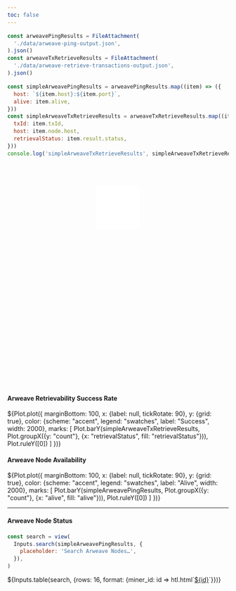 ```yaml
---
toc: false
---
```


```js
const arweavePingResults = FileAttachment(
  './data/arweave-ping-output.json',
).json()
const arweaveTxRetrieveResults = FileAttachment(
  './data/arweave-retrieve-transactions-output.json',
).json()
```

```js
const simpleArweavePingResults = arweavePingResults.map((item) => ({
  host: `${item.host}:${item.port}`,
  alive: item.alive,
}))
const simpleArweaveTxRetrieveResults = arweaveTxRetrieveResults.map((item) => ({
  txId: item.txId,
  host: item.node.host,
  retrievalStatus: item.result.status,
}))
console.log('simpleArweaveTxRetrieveResults', simpleArweaveTxRetrieveResults)
```

<div class="hero">
  <div><a href="https://checker.network" ><img src="media/checker-with-bbox.png" alt="Checker Logo" width="100" /></a></div>
  <h1>Arweave Checker</h1>
</div>

<div class="grid grid-cols-2">
</div>

<div class="grid grid-cols-2">
  <div>
    <h4>Arweave Retrievability Success Rate</h4>
  <div class="card" style="padding: 0;">
    ${Plot.plot({
    marginBottom: 100,
    x: {label: null, tickRotate: 90},
    y: {grid: true},
    color: {scheme: "accent", legend: "swatches", label: "Success", width: 2000},
    marks: [
      Plot.barY(simpleArweaveTxRetrieveResults, Plot.groupX({y: "count"}, {x: "retrievalStatus", fill: "retrievalStatus"})),
      Plot.ruleY([0])
    ]
  })}
  </div>
  </div>
  <div>
  <h4>Arweave Node Availability</h4>
  <div class="card" style="padding: 0;">
    ${Plot.plot({
      marginBottom: 100,
      x: {label: null, tickRotate: 90},
      y: {grid: true},
      color: {scheme: "accent", legend: "swatches", label: "Alive", width: 2000},
      marks: [
        Plot.barY(simpleArweavePingResults, Plot.groupX({y: "count"}, {x: "alive", fill: "alive"})),
        Plot.ruleY([0])
      ]
  })}
  </div>
  </div>
</div>

---

<h4>Arweave Node Status</h4>

```js
const search = view(
  Inputs.search(simpleArweavePingResults, {
    placeholder: 'Search Arweave Nodes…',
  }),
)
```

<div class="card" style="padding: 0;">
  ${Inputs.table(search, {rows: 16, format: {miner_id: id => htl.html`<a href=./provider/${id} target=_blank>${id}</a>`}})}
</div>

<style>

.hero {
  display: flex;
  flex-direction: column;
  align-items: center;
  font-family: var(--sans-serif);
  margin: 4rem 0 8rem;
  text-wrap: balance;
  text-align: center;
}

.hero h1 {
  margin: 1rem 0;
  padding: 1rem 0;
  max-width: none;
  font-size: 14vw;
  font-weight: 900;
  line-height: 1;
  background: linear-gradient(30deg, var(--theme-foreground-focus), currentColor);
  -webkit-background-clip: text;
  -webkit-text-fill-color: transparent;
  background-clip: text;
}

.hero h2 {
  margin: 0;
  max-width: 34em;
  font-size: 20px;
  font-style: initial;
  font-weight: 500;
  line-height: 1.5;
  color: var(--theme-foreground-muted);
}

@media (min-width: 640px) {
  .hero h1 {
    font-size: 90px;
  }
}

.observablehq-header {
  position: absolute;
}

</style>
